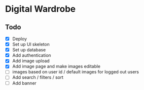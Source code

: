 # Digital Wardrobe

## Todo

- [x] Deploy
- [x] Set up UI skeleton
- [x] Set up database
- [x] Add authentication
- [x] Add image upload
- [x] Add image page and make images editable
- [ ] images based on user id / default images for logged out users
- [ ] Add search / filters / sort
- [ ] Add banner
